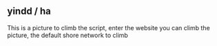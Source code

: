 yindd / ha
---------------------------------

This is a picture to climb the script, enter the website you can climb the picture, the default shore network to climb
